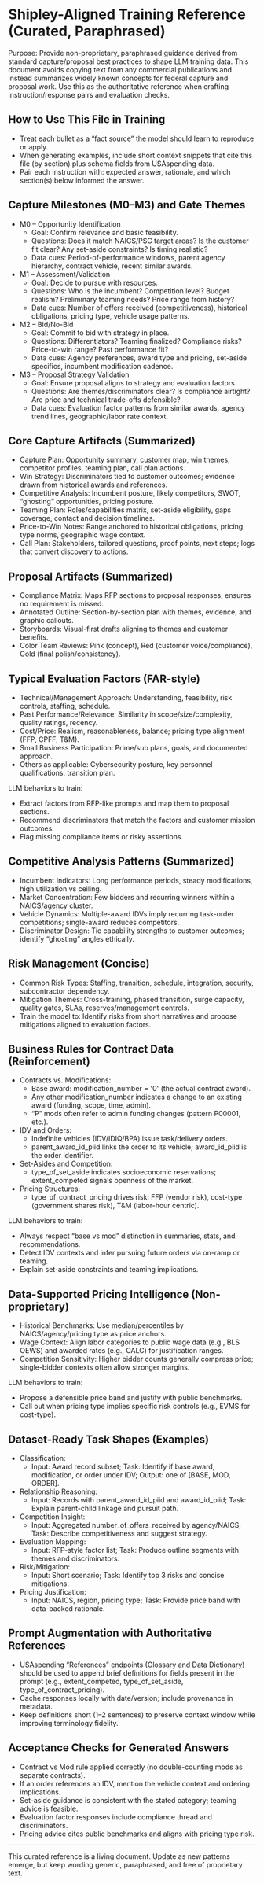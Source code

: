# Shipley-Aligned Training Reference (Curated, Paraphrased)

Purpose: Provide non-proprietary, paraphrased guidance derived from standard capture/proposal best practices to shape LLM training data. This document avoids copying text from any commercial publications and instead summarizes widely known concepts for federal capture and proposal work. Use this as the authoritative reference when crafting instruction/response pairs and evaluation checks.

## How to Use This File in Training

- Treat each bullet as a “fact source” the model should learn to reproduce or apply.
- When generating examples, include short context snippets that cite this file (by section) plus schema fields from USAspending data.
- Pair each instruction with: expected answer, rationale, and which section(s) below informed the answer.

## Capture Milestones (M0–M3) and Gate Themes

- M0 – Opportunity Identification
  - Goal: Confirm relevance and basic feasibility.
  - Questions: Does it match NAICS/PSC target areas? Is the customer fit clear? Any set-aside constraints? Is timing realistic?
  - Data cues: Period-of-performance windows, parent agency hierarchy, contract vehicle, recent similar awards.
- M1 – Assessment/Validation
  - Goal: Decide to pursue with resources.
  - Questions: Who is the incumbent? Competition level? Budget realism? Preliminary teaming needs? Price range from history?
  - Data cues: Number of offers received (competitiveness), historical obligations, pricing type, vehicle usage patterns.
- M2 – Bid/No-Bid
  - Goal: Commit to bid with strategy in place.
  - Questions: Differentiators? Teaming finalized? Compliance risks? Price-to-win range? Past performance fit?
  - Data cues: Agency preferences, award type and pricing, set-aside specifics, incumbent modification cadence.
- M3 – Proposal Strategy Validation
  - Goal: Ensure proposal aligns to strategy and evaluation factors.
  - Questions: Are themes/discriminators clear? Is compliance airtight? Are price and technical trade-offs defensible?
  - Data cues: Evaluation factor patterns from similar awards, agency trend lines, geographic/labor rate context.

## Core Capture Artifacts (Summarized)

- Capture Plan: Opportunity summary, customer map, win themes, competitor profiles, teaming plan, call plan actions.
- Win Strategy: Discriminators tied to customer outcomes; evidence drawn from historical awards and references.
- Competitive Analysis: Incumbent posture, likely competitors, SWOT, “ghosting” opportunities, pricing posture.
- Teaming Plan: Roles/capabilities matrix, set-aside eligibility, gaps coverage, contact and decision timelines.
- Price-to-Win Notes: Range anchored to historical obligations, pricing type norms, geographic wage context.
- Call Plan: Stakeholders, tailored questions, proof points, next steps; logs that convert discovery to actions.

## Proposal Artifacts (Summarized)

- Compliance Matrix: Maps RFP sections to proposal responses; ensures no requirement is missed.
- Annotated Outline: Section-by-section plan with themes, evidence, and graphic callouts.
- Storyboards: Visual-first drafts aligning to themes and customer benefits.
- Color Team Reviews: Pink (concept), Red (customer voice/compliance), Gold (final polish/consistency).

## Typical Evaluation Factors (FAR-style)

- Technical/Management Approach: Understanding, feasibility, risk controls, staffing, schedule.
- Past Performance/Relevance: Similarity in scope/size/complexity, quality ratings, recency.
- Cost/Price: Realism, reasonableness, balance; pricing type alignment (FFP, CPFF, T&M).
- Small Business Participation: Prime/sub plans, goals, and documented approach.
- Others as applicable: Cybersecurity posture, key personnel qualifications, transition plan.

LLM behaviors to train:

- Extract factors from RFP-like prompts and map them to proposal sections.
- Recommend discriminators that match the factors and customer mission outcomes.
- Flag missing compliance items or risky assertions.

## Competitive Analysis Patterns (Summarized)

- Incumbent Indicators: Long performance periods, steady modifications, high utilization vs ceiling.
- Market Concentration: Few bidders and recurring winners within a NAICS/agency cluster.
- Vehicle Dynamics: Multiple-award IDVs imply recurring task-order competitions; single-award reduces competitors.
- Discriminator Design: Tie capability strengths to customer outcomes; identify “ghosting” angles ethically.

## Risk Management (Concise)

- Common Risk Types: Staffing, transition, schedule, integration, security, subcontractor dependency.
- Mitigation Themes: Cross-training, phased transition, surge capacity, quality gates, SLAs, reserves/management controls.
- Train the model to: Identify risks from short narratives and propose mitigations aligned to evaluation factors.

## Business Rules for Contract Data (Reinforcement)

- Contracts vs. Modifications:
  - Base award: modification_number = '0' (the actual contract award).
  - Any other modification_number indicates a change to an existing award (funding, scope, time, admin).
  - “P” mods often refer to admin funding changes (pattern P00001, etc.).
- IDV and Orders:
  - Indefinite vehicles (IDV/IDIQ/BPA) issue task/delivery orders.
  - parent_award_id_piid links the order to its vehicle; award_id_piid is the order identifier.
- Set-Asides and Competition:
  - type_of_set_aside indicates socioeconomic reservations; extent_competed signals openness of the market.
- Pricing Structures:
  - type_of_contract_pricing drives risk: FFP (vendor risk), cost-type (government shares risk), T&M (labor-hour centric).

LLM behaviors to train:

- Always respect “base vs mod” distinction in summaries, stats, and recommendations.
- Detect IDV contexts and infer pursuing future orders via on-ramp or teaming.
- Explain set-aside constraints and teaming implications.

## Data-Supported Pricing Intelligence (Non-proprietary)

- Historical Benchmarks: Use median/percentiles by NAICS/agency/pricing type as price anchors.
- Wage Context: Align labor categories to public wage data (e.g., BLS OEWS) and awarded rates (e.g., CALC) for justification ranges.
- Competition Sensitivity: Higher bidder counts generally compress price; single-bidder contexts often allow stronger margins.

LLM behaviors to train:

- Propose a defensible price band and justify with public benchmarks.
- Call out when pricing type implies specific risk controls (e.g., EVMS for cost-type).

## Dataset-Ready Task Shapes (Examples)

- Classification:
  - Input: Award record subset; Task: Identify if base award, modification, or order under IDV; Output: one of [BASE, MOD, ORDER].
- Relationship Reasoning:
  - Input: Records with parent_award_id_piid and award_id_piid; Task: Explain parent-child linkage and pursuit path.
- Competition Insight:
  - Input: Aggregated number_of_offers_received by agency/NAICS; Task: Describe competitiveness and suggest strategy.
- Evaluation Mapping:
  - Input: RFP-style factor list; Task: Produce outline segments with themes and discriminators.
- Risk/Mitigation:
  - Input: Short scenario; Task: Identify top 3 risks and concise mitigations.
- Pricing Justification:
  - Input: NAICS, region, pricing type; Task: Provide price band with data-backed rationale.

## Prompt Augmentation with Authoritative References

- USAspending “References” endpoints (Glossary and Data Dictionary) should be used to append brief definitions for fields present in the prompt (e.g., extent_competed, type_of_set_aside, type_of_contract_pricing).
- Cache responses locally with date/version; include provenance in metadata.
- Keep definitions short (1–2 sentences) to preserve context window while improving terminology fidelity.

## Acceptance Checks for Generated Answers

- Contract vs Mod rule applied correctly (no double-counting mods as separate contracts).
- If an order references an IDV, mention the vehicle context and ordering implications.
- Set-aside guidance is consistent with the stated category; teaming advice is feasible.
- Evaluation factor responses include compliance thread and discriminators.
- Pricing advice cites public benchmarks and aligns with pricing type risk.

---

This curated reference is a living document. Update as new patterns emerge, but keep wording generic, paraphrased, and free of proprietary text.
